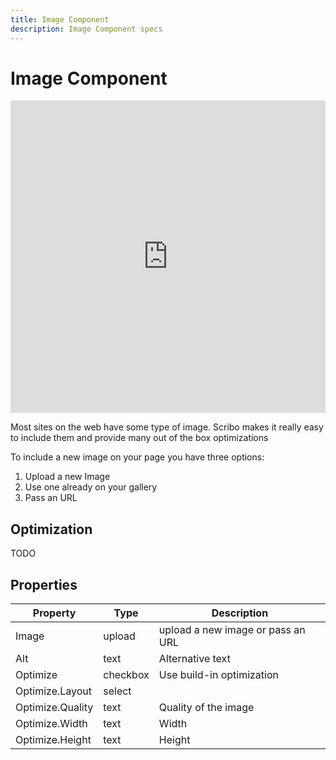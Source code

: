 ```yaml
---
title: Image Component
description: Image Component specs
---
```

# Image Component

<iframe width="100%" height="500" src="https://www.youtube.com/embed/L0LB89NVhgI" title="YouTube video player" frameborder="0" allow="accelerometer; autoplay; clipboard-write; encrypted-media; gyroscope; picture-in-picture" allowfullscreen></iframe>

Most sites on the web have some type of image. Scribo makes it really easy to include them and provide many out of the box optimizations

To include a new image on your page you have three options:

1. Upload a new Image
2. Use one already on your gallery
3. Pass an URL

## Optimization

TODO

## Properties

| Property | Type   | Description                       |
| -------- | ------ | --------------------------------- |
| Image     | upload | upload a new image or pass an URL |
| Alt     | text | Alternative text |
| Optimize     | checkbox | Use build-in optimization |
| Optimize.Layout     | select |  |
| Optimize.Quality     | text | Quality of the image |
| Optimize.Width     | text | Width |
| Optimize.Height     | text | Height |